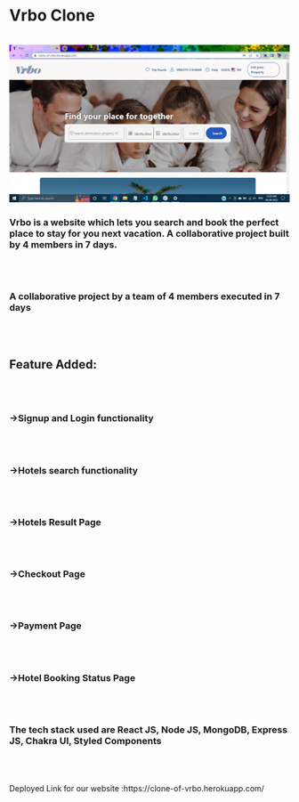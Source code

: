 <h1>Vrbo Clone</h1>
<br/>
<img src="Vrbo.png" alt="Vrbo" width:100%/>
<h3>Vrbo is a website which lets you search and book the perfect place to stay for you next vacation. A collaborative project built by 4 members in 7 days. </h3>
<br/>
<br/>
<h3>A collaborative project by a team of 4 members executed in 7 days </h3>
<br/>
<br/>
<h2>Feature Added: </h2>
<br/>
<br/>
<h3>->Signup and Login functionality</h3>
<br/>
<br/>
<h3>->Hotels search functionality</h3>
<br/>
<br/>
<h3>->Hotels Result Page</h3>
<br/>
<br/>
<h3>->Checkout Page</h3>
<br/>
<br/>
<h3>->Payment Page</h3>
<br/>
<br/>
<h3>->Hotel Booking Status Page</h3>
<br/>
<br/>
<h3>The tech stack used are React JS, Node JS, MongoDB, Express JS, Chakra UI, Styled Components</h3>
<br/>
<br/>
<br/>
Deployed Link for our website :https://clone-of-vrbo.herokuapp.com/